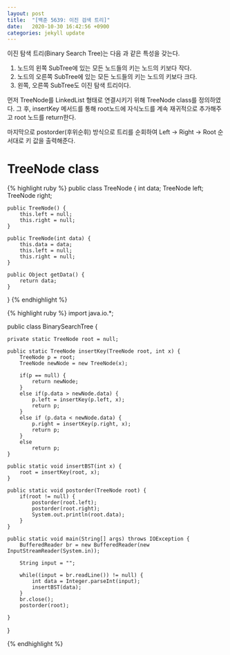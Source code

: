 ```yaml
---
layout: post
title:  "[백준 5639: 이진 검색 트리]"
date:   2020-10-30 16:42:56 +0900
categories: jekyll update
---
```


이진 탐색 트리(Binary Search Tree)는 다음 과 같은 특성을 갖는다.
1. 노드의 왼쪽 SubTree에 있는 모든 노드들의 키는 노드의 키보다 작다.
2. 노드의 오른쪽 SubTree에 있는 모든 노드들의 키는 노드의 키보다 크다.
3. 왼쪽, 오른쪽 SubTree도 이진 탐색 트리이다.

먼저 TreeNode를 LinkedList 형태로 연결시키기 위해 TreeNode class를 정의하였다.
그 후, insertKey 메서드를 통해 root노드에 자식노드를 계속 재귀적으로 추가해주고 root 노드를 return한다.

마지막으로 postorder(후위순휘) 방식으로 트리를 순회하여 Left -> Right -> Root 순서대로 키 값을 출력해준다.

# TreeNode class
{% highlight ruby %}
public class TreeNode {
	int data;
	TreeNode left;
	TreeNode right;
	
	public TreeNode() {
		this.left = null;
		this.right = null;
	}
	
	public TreeNode(int data) {
		this.data = data;
		this.left = null;
		this.right = null;
	}
	
	public Object getData() {
		return data;
	}
}
{% endhighlight %}

{% highlight ruby %}
import java.io.*;

public class BinarySearchTree {

	private static TreeNode root = null;
	
	public static TreeNode insertKey(TreeNode root, int x) {
		TreeNode p = root;
		TreeNode newNode = new TreeNode(x);
		
		if(p == null) {
			return newNode;
		}
		else if(p.data > newNode.data) {
			p.left = insertKey(p.left, x);
			return p;
		}
		else if (p.data < newNode.data) {
			p.right = insertKey(p.right, x);
			return p;
		}
		else
			return p;
	}
	
	public static void insertBST(int x) {
		root = insertKey(root, x);
	}
	
	public static void postorder(TreeNode root) {
		if(root != null) {
			postorder(root.left);
			postorder(root.right);
			System.out.println(root.data);
		}
	}
	
	public static void main(String[] args) throws IOException {
		BufferedReader br = new BufferedReader(new InputStreamReader(System.in));
		
		String input = "";
		
		while((input = br.readLine()) != null) {
			int data = Integer.parseInt(input);
			insertBST(data);
		}
		br.close();
		postorder(root);

	}

}

{% endhighlight %}
